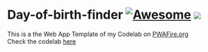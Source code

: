 # Day-of-birth-finder [![Awesome](https://cdn.rawgit.com/sindresorhus/awesome/d7305f38d29fed78fa85652e3a63e154dd8e8829/media/badge.svg)](https://github.com/sindresorhus/awesome) ![](https://img.shields.io/badge/BolajiAyodeji-approved-brightgreen.svg)

This is a the Web App Template of my Codelab on [PWAFire.org](https://pwafire.org) <br>
Check the codelab [here](https://)
